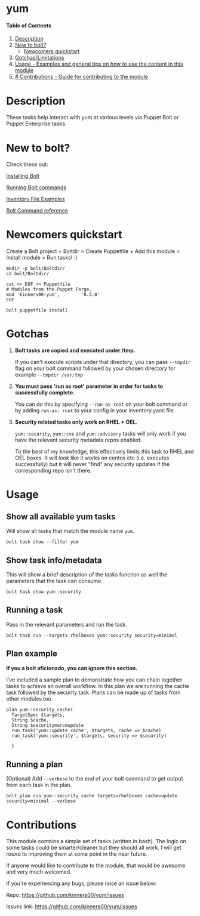 # yum

#### Table of Contents

1. [Description](#description)
2. [New to bolt?](#new-to-bolt)
    * [Newcomers quickstart](#newcomers-quickstart)
3. [Gotchas/Limitations](#gotchas)
4. [Usage - Examples and general tips on how to use the content in this module](#usage)
5. [# Contributions - Guide for contributing to the module](#contributions)

# Description

These tasks help interact with yum at various levels via Puppet Bolt or Puppet Enterprise tasks. 


# New to bolt?

Check these out:

[Installing Bolt](https://puppet.com/docs/bolt/latest/bolt_installing.html)

[Running Bolt commands](https://puppet.com/docs/bolt/latest/running_bolt_commands.html)

[Inventory File Examples](https://puppet.com/docs/bolt/latest/inventory_file_v2.html#inventory-file-examples)

[Bolt Command reference](https://puppet.com/docs/bolt/latest/bolt_command_reference.html)


# Newcomers quickstart

Create a Bolt project + Boltdir > Create Puppetfile + Add this module > Install module > Run tasks! :)

``` shell
mkdir -p bolt/Boltdir/
cd bolt/Boltdir/

cat << EOF >> Puppetfile
# Modules from the Puppet Forge.
mod 'kinners00-yum', 	    '0.5.0'
EOF

bolt puppetfile install
```

# Gotchas

1. **Bolt tasks are copied and executed under /tmp.**

    If you can't execute scripts under that directory, you can pass ```--tmpdir``` flag on your bolt command followed by your chosen directory for example ```--tmpdir /var/tmp```

2. **You must pass 'run as root' parameter in order for tasks to successfully complete.**

    You can do this by specifying ```--run-as root``` on your bolt command or by adding ```run-as: root``` to your config in your inventory.yaml file. 

3. **Security related tasks only work on RHEL + OEL.**

    `yum::security`, `yum::cve` and `yum::advisory` tasks will only work if you have the relevant security metadata repos enabled. 

    To the best of my knowledge, this effectively limits this task to RHEL and OEL boxes. It will *look* like it works on centos etc (i.e. executes successfully) but it will never "find" any security updates if the corresponding repo isn't there.

# Usage

## Show all available yum tasks

Will show all tasks that match the module name `yum`.  

``` shell
bolt task show --filter yum
```

## Show task info/metadata

This will show a brief description of the tasks function as well the parameters that the task can consume.

``` shell
bolt task show yum::security
```
## Running a task

Pass in the relevant parameters and run the task.

``` shell
bolt task run --targets rhelboxes yum::security security=minimal
```
## Plan example

**If you a bolt aficionado, you can ignore this section.**

I've included a sample plan to demonstrate how you can chain together tasks to achieve an overall workflow. In this plan we are running the cache task followed by the security task. Plans can be made up of tasks from other modules too. 

``` puppet
plan yum::security_cache(
  TargetSpec $targets,
  String $cache,
  String $securitymarcmupdate 
  run_task('yum::update_cache', $targets, cache => $cache)
  run_task('yum::security', $targets, security => $security)

  }
```
## Running a plan

(Optional) Add `--verbose` to the end of your bolt command to get output from each task in the plan.

``` shell
bolt plan run yum::security_cache targets=rhelboxes cache=update security=minimal --verbose
```

# Contributions

This module contains a simple set of tasks (written in bash). The logic on some tasks could be smarter/cleaner but they should all work. I will get round to improving them at some point in the near future.  

If anyone would like to contribute to the module, that would be awesome and very much welcomed.

If you're experiencing any bugs, please raise an issue below:

Repo:        https://github.com/kinners00/yum/issues

Issues link: https://github.com/kinners00/yum/issues